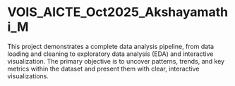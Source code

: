 # VOIS_AICTE_Oct2025_Akshayamathi_M
This project demonstrates a complete data analysis pipeline, from data loading and cleaning to exploratory data analysis (EDA) and interactive visualization. The primary objective is to uncover patterns, trends, and key metrics within the dataset and present them with clear, interactive visualizations.
